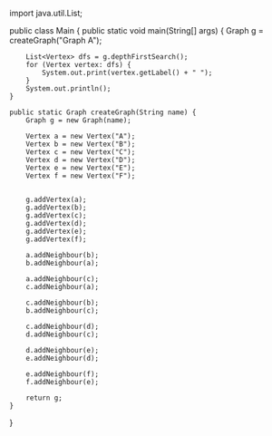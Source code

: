 import java.util.List;

public class Main {
    public static void main(String[] args) {
        Graph g = createGraph("Graph A");

        List<Vertex> dfs = g.depthFirstSearch();
        for (Vertex vertex: dfs) {
            System.out.print(vertex.getLabel() + " ");
        }
        System.out.println();
    }

    public static Graph createGraph(String name) {
        Graph g = new Graph(name);

        Vertex a = new Vertex("A");
        Vertex b = new Vertex("B");
        Vertex c = new Vertex("C");
        Vertex d = new Vertex("D");
        Vertex e = new Vertex("E");
        Vertex f = new Vertex("F");


        g.addVertex(a);
        g.addVertex(b);
        g.addVertex(c);
        g.addVertex(d);
        g.addVertex(e);
        g.addVertex(f);

        a.addNeighbour(b);
        b.addNeighbour(a);

        a.addNeighbour(c);
        c.addNeighbour(a);

        c.addNeighbour(b);
        b.addNeighbour(c);

        c.addNeighbour(d);
        d.addNeighbour(c);

        d.addNeighbour(e);
        e.addNeighbour(d);

        e.addNeighbour(f);
        f.addNeighbour(e);

        return g;
    }
}   
